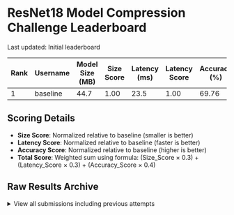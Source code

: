 # ResNet18 Model Compression Challenge Leaderboard

Last updated: Initial leaderboard

| Rank | Username | Model Size (MB) | Size Score | Latency (ms) | Latency Score | Accuracy (%) | Accuracy Score | Total Score | Submission Date |
|------|----------|----------------|------------|--------------|---------------|--------------|----------------|-------------|-----------------|
| 1    | baseline | 44.7           | 1.00       | 23.5         | 1.00          | 69.76        | 1.00           | 1.00        | N/A             |

## Scoring Details

- **Size Score**: Normalized relative to baseline (smaller is better)
- **Latency Score**: Normalized relative to baseline (faster is better)
- **Accuracy Score**: Normalized relative to baseline (higher is better)
- **Total Score**: Weighted sum using formula: (Size_Score × 0.3) + (Latency_Score × 0.3) + (Accuracy_Score × 0.4)

## Raw Results Archive

<details>
<summary>View all submissions including previous attempts</summary>

| Username | Model Size (MB) | Latency (ms) | Accuracy (%) | Total Score | Submission Date | Notes |
|----------|----------------|--------------|--------------|-------------|-----------------|-------|
| baseline | 44.7           | 23.5         | 69.76        | 1.00        | N/A             | Standard ResNet18 reference |

</details> 